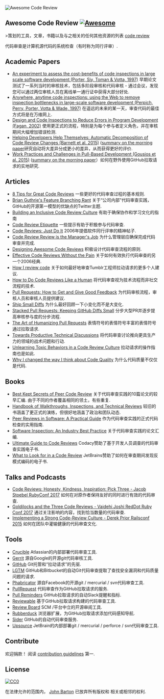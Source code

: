 <div class="github-widget" data-repo="joho/awesome-code-review"></div>
<img src="https://raw.githubusercontent.com/joho/awesome-code-review/master/Awesome Code Review.png" alt="Awesome Code Review" />

## Awesome Code Review [![Awesome](https://cdn.rawgit.com/sindresorhus/awesome/d7305f38d29fed78fa85652e3a63e154dd8e8829/media/badge.svg)](https://github.com/sindresorhus/awesome)

&gt;策划的工具，文章，书籍以及与之相关的任何其他资源的列表 [code review](https://en.wikipedia.org/wiki/Code_review)

代码审查是计算机源代码的系统检查（有时称为同行评审）.



## Academic Papers

- [An experiment to assess the cost-benefits of code inspections in large scale software development (Porter, Siy, Toman & Votta, 1997)](http://laser.cs.umass.edu/courses/cs521-621.Fall10/documents/PorterSiyetal.pdf) 早期论文测试了一系列当时的审核技术，包括多阶段审核和代码审核 - 通过会议，发现您可以通过两位审核人员在离线单一通行证中获得大部分好处.
- [Anywhere, anytime code inspections: using the Web to remove inspection bottlenecks in large-scale software development (Perpich, Perry, Porter, Votta & Wade, 1997)](https://dl.acm.org/citation.cfm?id=253234) 在遥远的未来的某一天，审查代码的最佳方式将是在万维网上.
- [Design and Code Inspections to Reduce Errors in Program Development (Fagan, 2002)](https://link.springer.com/chapter/10.1007/978-3-642-59412-0_35) 使用更正式的流程，特别是为每个参与者定义角色，并在审核期间大幅增加错误检测.
- [Helping Developers Help Themselves: Automatic Decomposition of Code Review Changes (Barnett et al. 2015)](http://research.microsoft.com/pubs/238937/barnett2015hdh.pdf) ([summary on the morning paper](https://blog.acolyer.org/2015/06/26/helping-developers-help-themselves-automatic-decomposition-of-code-review-changes/)研究自动将大差异分成更小的差异，从而获得更好的评价.
- [Work Practices and Challenges in Pull-Based Development (Gousios et al. 2015)](https://sback.it/publications/icse2016b.pdf) ([summary on the morning paper](https://blog.acolyer.org/2015/06/23/work-practices-and-challenges-in-pull-based-development/)）如何在野外使用GitHub拉取请求的实地研究.

## Articles

- [8 Tips for Great Code Reviews](https://kellysutton.com/2018/10/08/8-tips-for-great-code-reviews.html) 一些更好的代码审查过程的基本规则.
- [Brian Guthrie's Feature Branching Rant](https://twitter.com/bguthrie/status/937750796334174209) 关于“公司内部”代码审查实践，GitHub的开源第一模型的优缺点的Twitter主题.
- [Building an Inclusive Code Review Culture](https://blog.plaid.com/building-an-inclusive-code-review-culture/) 有助于确保协作和学习文化的指南
- [Code Review Etiquette](https://css-tricks.com/code-review-etiquette/) 一些提示有助于积极参与代码审查.
- [Code Reviews: Just Do It](https://blog.codinghorror.com/code-reviews-just-do-it/) 2006年提倡软件同行评审的精神帖子.
- [Code Review Review is the Manager's Job](https://hecate.co/blog/code-review-review-is-the-managers-job) 为什么管理层应确保完成代码审查并完成.
- [Designing Awesome Code Reviews](https://medium.com/unpacking-trunk-club/designing-awesome-code-reviews-5a0d9cd867e3) 积极设计代码审查流程的原则.
- [Effective Code Reviews Without the Pain](https://www.developer.com/tech/article.php/3579756/Effective-Code-Reviews-Without-the-Pain.htm) 关于如何有效执行代码审查的另一个2006经典.
- [How I review code](https://engineering.tumblr.com/post/170040992289/how-i-review-code) 关于如何最好地审查Tumblr工程师拉动请求的更多个人建议.
- [How to Do Code Reviews Like a Human](https://mtlynch.io/human-code-reviews-1/) 将代码审查视为技术流程而非社交流程的技术.
- [Pull Requests: How to Get and Give Good Feedback](https://kickstarter.engineering/pull-requests-how-to-get-and-give-good-feedback-f573469f0c44) 为代码审核流程，审核人员和审核人员提供建议.
- [Ship Small Diffs](https://blog.skyliner.io/ship-small-diffs-741308bec0d1) 为什么最好回顾一下小变化而不是大变化.
- [Stacked Pull Requests: Keeping GitHub Diffs Small](https://graysonkoonce.com/stacked-pull-requests-keeping-github-diffs-small/) 分步大型PR并逐步提高审核参与度的分步流程.
- [The Art of Humanizing Pull Requests](https://blog.usejournal.com/the-art-of-humanizing-pull-requests-prs-b520588eb345) 表情符号的表情符号丰富的表情符号通过拉取请求.
- [Towards Productive Technical Discussions](https://cate.blog/2018/07/03/towards-productive-technical-discussions/) 将代码审查讨论推向更具生产力的领域的战术问题和行动.
- [Unlearning Toxic Behaviors in a Code Review Culture](https://medium.com/@sandya.sankarram/unlearning-toxic-behaviors-in-a-code-review-culture-b7c295452a3c) 拉动请求的操作指南也是如此.
- [Why I changed the way I think about Code Quality](https://medium.freecodecamp.org/why-i-changed-the-way-i-think-about-code-quality-88c5d8d57e68) 为什么代码质量不仅仅是代码.

## Books

- [Best Kept Secrets of Peer Code Review](https://www.goodreads.com/book/show/1563457.Best_Kept_Secrets_of_Peer_Code_Review)  关于代码审查实践的10篇论文的较早汇编.  由于不同的作者覆盖相同的领土，有些重复.
- [Handbook of Walkthroughs, Inspections, and Technical Reviews](https://www.amazon.com/Handbook-Walkthroughs-Inspections-Technical-Reviews/dp/0932633196) 较旧的书涵盖了更正式的演练，但很好地涵盖了政治和团队动态.
- [Peer Reviews in Software: A Practical Guide](https://www.amazon.com/Peer-Reviews-Software-Practical-Guide/dp/0201734850) 作为代码审查实践的正式代码检查的实用指南.
- [Software Inspection: An Industry Best Practice](https://www.amazon.com/Software-Inspection-Industry-Best-Practice/dp/0818673400) 关于代码审查实践的论文汇编.
- [Ultimate Guide to Code Reviews](https://www.codacy.com/ebooks/guide-to-code-reviews) Codacy赞助了基于开发人员调查的代码审查实践电子书.
- [What to Look for in a Code Review](https://leanpub.com/whattolookforinacodereview) JetBrains赞助了如何在审查期间发现反模式编码的电子书.

## Talks and Podcasts

- [Code Reviews: Honesty, Kindness, Inspiration: Pick Three - Jacob Stoebel RubyConf 2017](http://confreaks.tv/videos/rubyconf2017-code-reviews-honesty-kindness-inspiration-pick-three) 如何在对原作者保持友好的同时进行有效的代码审查.
- [Goldilocks and the Three Code Reviews - Vaidehi Joshi RedDot Ruby Conf 2017](https://confreaks.tv/videos/reddotrubyconf2017-goldilocks-and-the-three-code-reviews) 通过关注影响的内容，找到恰当数量的代码审查.
- [Implementing a Strong Code-Review Culture - Derek Prior Railsconf 2015](https://www.youtube.com/watch?v=PJjmw9TRB7s) 如何在团队中灌输健康的代码审查文化.

## Tools

- [Crucible](https://www.atlassian.com/software/crucible) Atlassian的内部部署代码审查工具.
- [Gerrit](https://www.gerritcodereview.com/) 源自Google的开源git代码审核工具.
- [GitHub](https://github.com) Git托管和“拉动请求”的先驱.
- [LGTM](https://lgtm.com) GitHub和Bitbucket的自动Git代码审查提取了查找安全漏洞和代码质量问题的请求.
- [Phabricator](https://www.phacility.com/phabricator/) 源自Facebook的开源git / mercurial / svn代码审查工具.
- [PullRequest](https://www.pullrequest.com/) 代码审查作为GitHub拉取请求的服务.
- [Pull Reminders](https://pullreminders.com) GitHub拉取请求的自动Slack提醒和指标.
- [Reviewable](https://reviewable.io/) 基于GitHub拉取请求构建的代码审查工具.
- [Review Board](https://www.reviewboard.org/) SCM /平台中立的开源审阅工具.
- [Rubberduck](https://www.rubberduck.io) 浏览器扩展，为GitHub拉取请求添加代码感知导航.
- [Sider](https://sider.review/) GitHub的自动代码审查服务.
- [Upsource](https://www.jetbrains.com/upsource/) JetBrain的内部部署git / mercurial / perforce / svn代码审查工具.

## Contribute

 欢迎捐款！  阅读 [contribution guidelines](https://github.com/joho/awesome-code-review/blob/master/contributing.md) 第一.

## License

[![CC0](http://mirrors.creativecommons.org/presskit/buttons/88x31/svg/cc-zero.svg)](http://creativecommons.org/publicdomain/zero/1.0)

在法律允许的范围内， [John Barton](https://johnbarton.co) 已放弃所有版权和
相关或相邻的权利.
